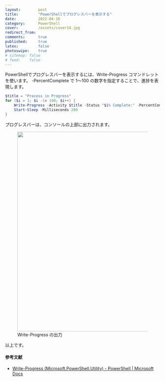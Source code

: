 ```yaml
---
layout:        post
title:         "PowerShellでプログレスバーを表示する"
date:          2022-04-16
category:      PowerShell
cover:         /assets/cover14.jpg
redirect_from:
comments:      true
published:     true
latex:         false
photoswipe:    true
# sitemap: false
# feed:    false
---
```


PowerShellでプログレスバーを表示するには、Write-Progress コマンドレットを使います。
-PercentComplete で 1〜100 の数字を指定することで、進捗を表現します。

```ps1
$title = "Process in Progress"
for ($i = 1; $i -le 100; $i++) {
    Write-Progress -Activity $title -Status "$i% Complete:" -PercentComplete $i
    Start-Sleep -Milliseconds 200
}
```

プログレスバーは、コンソールの上部に出力されます。

<figure>
<img src="{{ site.baseurl }}/media/post/powershell/Write-Progress.png" width=650px />
<figcaption>Write-Progress の出力</figcaption>
</figure>

以上です。

#### 参考文献
- [Write-Progress (Microsoft.PowerShell.Utility) - PowerShell \| Microsoft Docs](https://docs.microsoft.com/en-us/powershell/module/microsoft.powershell.utility/write-progress?view=powershell-7.2)

